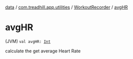 [data](../../index.md) / [com.treadhill.app.utilities](../index.md) / [WorkoutRecorder](index.md) / [avgHR](./avg-h-r.md)

# avgHR

(JVM) `val avgHR: `[`Int`](https://kotlinlang.org/api/latest/jvm/stdlib/kotlin/-int/index.html)

calculate the get average Heart Rate

